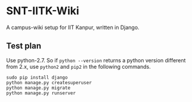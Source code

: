 SNT-IITK-Wiki
=============

A campus-wiki setup for IIT Kanpur, written in Django.

## Test plan
Use python-2.7. So if `python --version` returns a python version different from 2.x, use `python2` and `pip2` in the following commands.
```
sudo pip install django
python manage.py createsuperuser
python manage.py migrate
python manage.py runserver
```
